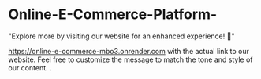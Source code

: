 # Online-E-Commerce-Platform-
"Explore more by visiting our website for an enhanced experience! 🚀"

https://online-e-commerce-mbo3.onrender.com with the actual link to our website. Feel free to customize the message to match the tone and style of our content. .
